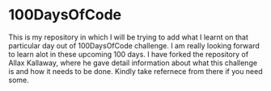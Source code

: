 # 100DaysOfCode
This is my repository in which I will be trying to add what I learnt on that particular day out of 100DaysOfCode challenge. 
I am really looking forward to learn alot in these upcoming 100 days. I have forked the repository of Allax Kallaway, where he gave detail information about what this challenge is and how it needs to be done. 
Kindly take refernece from there if you need some. 
